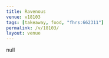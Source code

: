 ```yaml
---
title: Ravenous
venue: v18103
tags: [takeaway, food, "fhrs:662311"]
permalink: /v/18103/
layout: venue
---
```

null